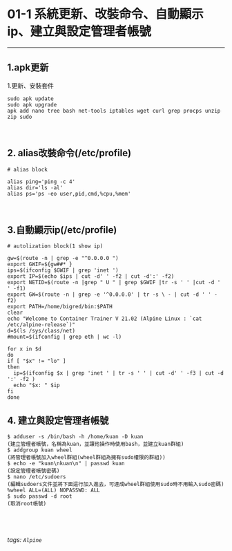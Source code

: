 # 01-1 系統更新、改裝命令、自動顯示ip、建立與設定管理者帳號

* * *


## 1.apk更新

1.更新、安裝套件

```
sudo apk update
sudo apk upgrade
apk add nano tree bash net-tools iptables wget curl grep procps unzip zip sudo
```



</br>

## 2. alias改裝命令(/etc/profile)


```
# alias block

alias ping='ping -c 4'
alias dir='ls -al'
alias ps='ps -eo user,pid,cmd,%cpu,%mem'
```
</br>

## 3.自動顯示ip(/etc/profile)

```
# autolization block(1 show ip)

gw=$(route -n | grep -e "^0.0.0.0 ")
export GWIF=${gw##* }
ips=$(ifconfig $GWIF | grep 'inet ')
export IP=$(echo $ips | cut -d' ' -f2 | cut -d':' -f2)
export NETID=$(route -n |grep " U " | grep $GWIF |tr -s ' ' |cut -d ' ' -f1)
export GW=$(route -n | grep -e '^0.0.0.0' | tr -s \ - | cut -d ' ' -f2)
export PATH=/home/bigred/bin:$PATH
clear
echo "Welcome to Container Trainer V 21.02 (Alpine Linux : `cat /etc/alpine-release`)"
d=$(ls /sys/class/net)
#mount=$(ifconfig | grep eth | wc -l)

for x in $d
do
if [ "$x" != "lo" ]
then
  ip=$(ifconfig $x | grep 'inet ' | tr -s ' ' | cut -d' ' -f3 | cut -d ':' -f2 )
  echo "$x: " $ip
fi
done
```

## 4. 建立與設定管理者帳號

```
$ adduser -s /bin/bash -h /home/kuan -D kuan 
(建立管理者帳號，名稱為kuan，並讓他操作時使用bash，並建立kuan群組)
$ addgroup kuan wheel 
(將管理者帳號加入wheel群組(wheel群組為擁有sudo權限的群組))
$ echo -e "kuan\nkuan\n" | passwd kuan  
(設定管理者帳號密碼)
$ nano /etc/sudoers  
(編輯sudoers文件並將下面這行加入進去，可達成wheel群組使用sudo時不用輸入sudo密碼)
%wheel ALL=(ALL) NOPASSWD: ALL  
$ sudo passwd -d root  
(取消root帳號)

```

<br /><br />
###### tags: `Alpine`
